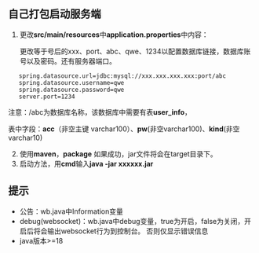 ## 自己打包启动服务端

1. 更改**src/main/resources**中**application.properties**中内容：

   更改等于号后的xxx、port、abc、qwe、1234以配置数据库链接，数据库账号以及密码。还有服务器端口。

```
   spring.datasource.url=jdbc:mysql://xxx.xxx.xxx.xxx:port/abc
   spring.datasource.username=qwe
   spring.datasource.password=qwe
   server.port=1234
```
注意：/abc为数据库名称，该数据库中需要有表**user_info**，

表中字段：**acc**（非空主键 varchar100）、**pw**(非空varchar100)、**kind**(非空varchar10)

2. 使用**maven**，**package**
   如果成功，jar文件将会在target目录下。
3. 启动方法，用**cmd**输入**java -jar xxxxxx.jar**

## 提示
- 公告：wb.java中Information变量
- debug(websocket)：wb.java中debug变量，true为开启，false为关闭，开启后将会输出websocket行为到控制台。
否则仅显示错误信息
- java版本>=18



